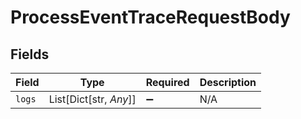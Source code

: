 # ProcessEventTraceRequestBody


## Fields

| Field                  | Type                   | Required               | Description            |
| ---------------------- | ---------------------- | ---------------------- | ---------------------- |
| `logs`                 | List[Dict[str, *Any*]] | :heavy_minus_sign:     | N/A                    |